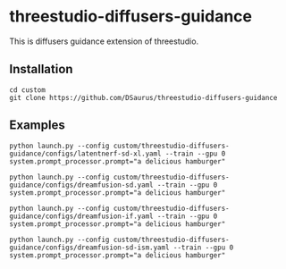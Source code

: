 # threestudio-diffusers-guidance
This is diffusers guidance extension of threestudio.

## Installation
```
cd custom
git clone https://github.com/DSaurus/threestudio-diffusers-guidance
```

## Examples
```
python launch.py --config custom/threestudio-diffusers-guidance/configs/latentnerf-sd-xl.yaml --train --gpu 0 system.prompt_processor.prompt="a delicious hamburger"

python launch.py --config custom/threestudio-diffusers-guidance/configs/dreamfusion-sd.yaml --train --gpu 0 system.prompt_processor.prompt="a delicious hamburger"

python launch.py --config custom/threestudio-diffusers-guidance/configs/dreamfusion-if.yaml --train --gpu 0 system.prompt_processor.prompt="a delicious hamburger"

python launch.py --config custom/threestudio-diffusers-guidance/configs/dreamfusion-sd-ism.yaml --train --gpu 0 system.prompt_processor.prompt="a delicious hamburger"
```
